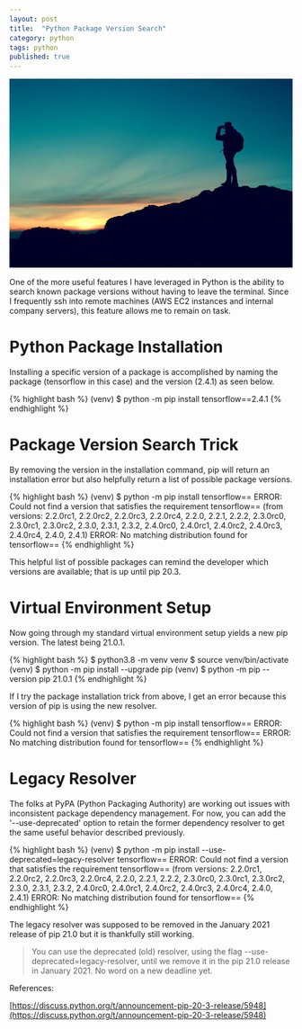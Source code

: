 ```yaml
---
layout: post
title:  "Python Package Version Search"
category: python
tags: python
published: true
---
```


![search](/assets/hiker-silhouette-mountain-top-984083.jpg)

One of the more useful features I have leveraged in Python is the ability to search known package versions without having to leave the terminal. Since I frequently ssh into remote machines (AWS EC2 instances and internal company servers), this feature allows me to remain on task.

# Python Package Installation

Installing a specific version of a package is accomplished by naming the package (tensorflow in this case) and the version (2.4.1) as seen below.

{% highlight bash %}
(venv) $ python -m pip install tensorflow==2.4.1
{% endhighlight %}

# Package Version Search Trick

By removing the version in the installation command, pip will return an installation error but also helpfully return a list of possible package versions.

{% highlight bash %}
(venv) $ python -m pip install tensorflow==
ERROR: Could not find a version that satisfies the requirement tensorflow== (from versions: 2.2.0rc1, 2.2.0rc2, 2.2.0rc3, 2.2.0rc4, 2.2.0, 2.2.1, 2.2.2, 2.3.0rc0, 2.3.0rc1, 2.3.0rc2, 2.3.0, 2.3.1, 2.3.2, 2.4.0rc0, 2.4.0rc1, 2.4.0rc2, 2.4.0rc3, 2.4.0rc4, 2.4.0, 2.4.1)
ERROR: No matching distribution found for tensorflow==
{% endhighlight %}

This helpful list of possible packages can remind the developer which versions are available; that is up until pip 20.3.

# Virtual Environment Setup

Now going through my standard virtual environment setup yields a new pip version. The latest being 21.0.1.

{% highlight bash %}
$ python3.8 -m venv venv
$ source venv/bin/activate
(venv) $ python -m pip install --upgrade pip
(venv) $ python -m pip --version
pip 21.0.1 
{% endhighlight %}

If I try the package installation trick from above, I get an error because this version of pip is using the new resolver.

{% highlight bash %}
(venv) $ python -m pip install tensorflow==
ERROR: Could not find a version that satisfies the requirement tensorflow==
ERROR: No matching distribution found for tensorflow==
{% endhighlight %}

# Legacy Resolver

The folks at PyPA (Python Packaging Authority) are working out issues with inconsistent package dependency management. For now, you can add the '--use-deprecated' option to retain the former dependency resolver to get the same useful behavior described previously.

{% highlight bash %}
(venv) $ python -m pip install --use-deprecated=legacy-resolver tensorflow==
ERROR: Could not find a version that satisfies the requirement tensorflow== (from versions: 2.2.0rc1, 2.2.0rc2, 2.2.0rc3, 2.2.0rc4, 2.2.0, 2.2.1, 2.2.2, 2.3.0rc0, 2.3.0rc1, 2.3.0rc2, 2.3.0, 2.3.1, 2.3.2, 2.4.0rc0, 2.4.0rc1, 2.4.0rc2, 2.4.0rc3, 2.4.0rc4, 2.4.0, 2.4.1)
ERROR: No matching distribution found for tensorflow==
{% endhighlight %}

The legacy resolver was supposed to be removed in the January 2021 release of pip 21.0 but it is thankfully still working.

> You can use the deprecated (old) resolver, using the flag --use-deprecated=legacy-resolver, until we remove it in the pip 21.0 release in January 2021. No word on a new deadline yet.

References:

[https://discuss.python.org/t/announcement-pip-20-3-release/5948](https://discuss.python.org/t/announcement-pip-20-3-release/5948)
